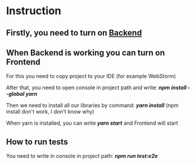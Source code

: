 # Instruction

## Firstly, you need to turn on [Backend](https://github.com/Rikki278/testTaskBackend/tree/master)

## When Backend is working you can turn on Frontend
For this you need to copy project to your IDE (for example WebStorm)

After that, you need to open console in project path and write: ***npm install --global yarn***

Then we need to install all our libraries by command: ***yarn install*** (npm install don't work, I don't know why)

When yarn is installed, you can write ***yarn start*** and Frontend will start

## How to run tests
You need to write in console in project path: ***npm run test:e2e***
